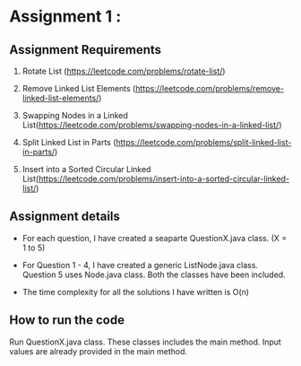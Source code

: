 # Assignment 1 : 

## Assignment Requirements

1. Rotate List (https://leetcode.com/problems/rotate-list/)

2. Remove Linked List Elements (https://leetcode.com/problems/remove-linked-list-elements/)

3. Swapping Nodes in a Linked List(https://leetcode.com/problems/swapping-nodes-in-a-linked-list/)

4. Split Linked List in Parts (https://leetcode.com/problems/split-linked-list-in-parts/)

5. Insert into a Sorted Circular Linked List(https://leetcode.com/problems/insert-into-a-sorted-circular-linked-list/)


## Assignment details
- For each question, I have created a seaparte QuestionX.java class. (X = 1 to 5)

- For Question 1 - 4, I have created a generic ListNode.java class.
    Question 5 uses Node.java class.
    Both the classes have been included.

- The time complexity for all the solutions I have written is O(n)

## How to run the code

Run QuestionX.java class. These classes includes the main method. 
Input values are already provided in the main method.